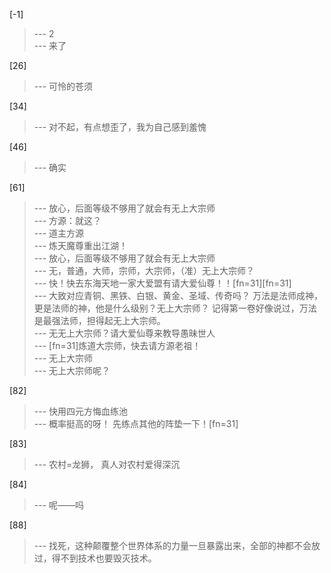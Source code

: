 
[-1] 
>--- 2<br>
>--- 来了<br>

[26] 
>--- 可怜的苍须<br>

[34] 
>--- 对不起，有点想歪了，我为自己感到羞愧<br>

[46] 
>--- 确实<br>

[61] 
>--- 放心，后面等级不够用了就会有无上大宗师<br>
>--- 方源：就这？<br>
>--- 道主方源<br>
>--- 炼天魔尊重出江湖！<br>
>--- 放心，后面等级不够用了就会有无上大宗师<br>
>--- 无，普通，大师，宗师，大宗师，（准）无上大宗师？<br>
>--- 快！快去东海天地一家大爱盟有请大爱仙尊！！[fn=31][fn=31]<br>
>--- 大致对应青铜、黑铁、白银、黄金、圣域、传奇吗？
万法是法师成神，更是法师的神，他是什么级别？无上大宗师？
记得第一卷好像说过，万法是最强法师，担得起无上大宗师。<br>
>--- 无无上大宗师？请大爱仙尊来教导愚昧世人<br>
>--- [fn=31]炼道大宗师，快去请方源老祖！<br>
>--- 无上大宗师<br>
>--- 无上大宗师呢？<br>

[82] 
>--- 快用四元方悔血练池<br>
>--- 概率挺高的呀！
先练点其他的阵垫一下！[fn=31]<br>

[83] 
>--- 农村=龙狮，
真人对农村爱得深沉<br>

[84] 
>--- 呢——吗<br>

[88] 
>--- 找死，这种颠覆整个世界体系的力量一旦暴露出来，全部的神都不会放过，得不到技术也要毁灭技术。<br>
